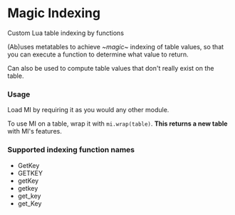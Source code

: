 # Magic Indexing
Custom Lua table indexing by functions


(Ab)uses metatables to achieve *\~magic\~* indexing of table values, so that you can execute a function to determine what value to return.

Can also be used to compute table values that don't really exist on the table.

### Usage
Load MI by requiring it as you would any other module.

To use MI on a table, wrap it with `mi.wrap(table)`. **This returns a new table** with MI's features.

### Supported indexing function names
- GetKey
- GETKEY
- getKey
- getkey
- get_key
- get_Key

